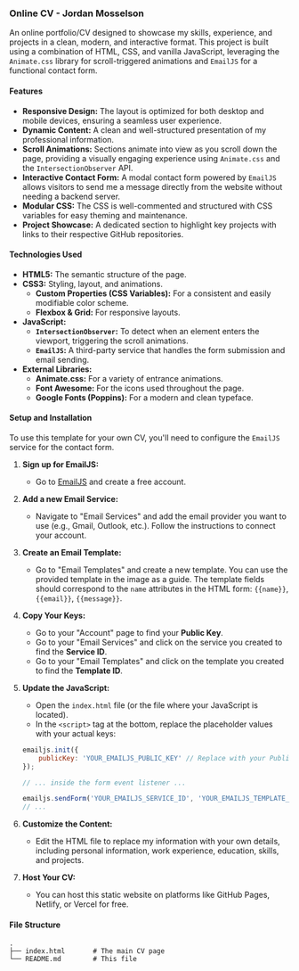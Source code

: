 ### Online CV - Jordan Mosselson

An online portfolio/CV designed to showcase my skills, experience, and projects in a clean, modern, and interactive format. This project is built using a combination of HTML, CSS, and vanilla JavaScript, leveraging the `Animate.css` library for scroll-triggered animations and `EmailJS` for a functional contact form.

#### Features

  * **Responsive Design:** The layout is optimized for both desktop and mobile devices, ensuring a seamless user experience.
  * **Dynamic Content:** A clean and well-structured presentation of my professional information.
  * **Scroll Animations:** Sections animate into view as you scroll down the page, providing a visually engaging experience using `Animate.css` and the `IntersectionObserver` API.
  * **Interactive Contact Form:** A modal contact form powered by `EmailJS` allows visitors to send me a message directly from the website without needing a backend server.
  * **Modular CSS:** The CSS is well-commented and structured with CSS variables for easy theming and maintenance.
  * **Project Showcase:** A dedicated section to highlight key projects with links to their respective GitHub repositories.

#### Technologies Used

  * **HTML5:** The semantic structure of the page.
  * **CSS3:** Styling, layout, and animations.
      * **Custom Properties (CSS Variables):** For a consistent and easily modifiable color scheme.
      * **Flexbox & Grid:** For responsive layouts.
  * **JavaScript:**
      * **`IntersectionObserver`:** To detect when an element enters the viewport, triggering the scroll animations.
      * **`EmailJS`:** A third-party service that handles the form submission and email sending.
  * **External Libraries:**
      * **Animate.css:** For a variety of entrance animations.
      * **Font Awesome:** For the icons used throughout the page.
      * **Google Fonts (Poppins):** For a modern and clean typeface.

#### Setup and Installation

To use this template for your own CV, you'll need to configure the `EmailJS` service for the contact form.

1.  **Sign up for EmailJS:**

      * Go to [EmailJS](https://www.emailjs.com/) and create a free account.

2.  **Add a new Email Service:**

      * Navigate to "Email Services" and add the email provider you want to use (e.g., Gmail, Outlook, etc.). Follow the instructions to connect your account.

3.  **Create an Email Template:**

      * Go to "Email Templates" and create a new template. You can use the provided template in the image as a guide. The template fields should correspond to the `name` attributes in the HTML form: `{{name}}`, `{{email}}`, `{{message}}`.

4.  **Copy Your Keys:**

      * Go to your "Account" page to find your **Public Key**.
      * Go to your "Email Services" and click on the service you created to find the **Service ID**.
      * Go to your "Email Templates" and click on the template you created to find the **Template ID**.

5.  **Update the JavaScript:**

      * Open the `index.html` file (or the file where your JavaScript is located).
      * In the `<script>` tag at the bottom, replace the placeholder values with your actual keys:

    <!-- end list -->

    ```javascript
    emailjs.init({
        publicKey: 'YOUR_EMAILJS_PUBLIC_KEY' // Replace with your Public Key
    });

    // ... inside the form event listener ...

    emailjs.sendForm('YOUR_EMAILJS_SERVICE_ID', 'YOUR_EMAILJS_TEMPLATE_ID', contactForm) // Replace with your Service ID and Template ID
    // ...
    ```

6.  **Customize the Content:**

      * Edit the HTML file to replace my information with your own details, including personal information, work experience, education, skills, and projects.

7.  **Host Your CV:**

      * You can host this static website on platforms like GitHub Pages, Netlify, or Vercel for free.

#### File Structure

```
.
├── index.html       # The main CV page
└── README.md        # This file
```
